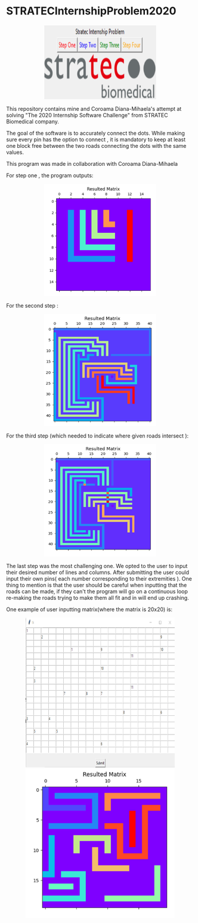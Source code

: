 # STRATECInternshipProblem2020

<p align="center">
<img src="https://github.com/CoroamaLarisa/STRATECInternshipProblem2020/blob/main/images_internship/GUIbegin.png" width="300" height="200">
</p>


This repository contains mine and Coroama Diana-Mihaela's attempt at solving "The 2020 Internship Software Challenge" from STRATEC Biomedical company. 

The goal of the software is to accurately connect the dots. While making sure every pin has the option to connect , it is mandatory to keep at least one block free between the two roads connecting the dots with the same values. 

This program was made in collaboration with Coroama Diana-Mihaela

For step one , the program outputs:

<p align="center">
<img src="https://github.com/CoroamaLarisa/STRATECInternshipProblem2020/blob/main/images_internship/step_one.png" width="300" height="300">
</p>


For the second step :

<p align="center">
<img src="https://github.com/CoroamaLarisa/STRATECInternshipProblem2020/blob/main/images_internship/step_two.png" width="300" height="300">
</p>


For the third step (which needed to indicate where given roads intersect ):

<p align="center">
<img src="https://github.com/CoroamaLarisa/STRATECInternshipProblem2020/blob/main/images_internship/step_three.png" width="300" height="300">
</p>


The last step was the most challenging one. We opted to the user to input their desired number of lines and columns. After submitting the user could input their own pins( each number corresponding to their extremities ). One thing to mention is that the user should be careful when inputting that the roads can be made, if they can't the program will go on a continuous loop re-making the roads trying to make them all fit and in will end up crashing. 

One example of user inputting matrix(where the matrix is 20x20) is:
<p align="center">
<img src="https://github.com/CoroamaLarisa/STRATECInternshipProblem2020/blob/main/images_internship/step_four.png" width="400" height="400">
  <img src="https://github.com/CoroamaLarisa/STRATECInternshipProblem2020/blob/main/images_internship/step_four_resulted.png" width="400" height="400">
</p>
